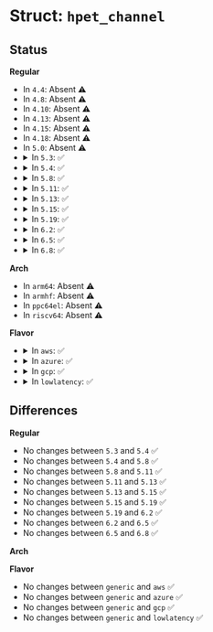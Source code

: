 # Struct: <code>hpet_channel</code>

## Status
<b>Regular</b>
<ul>
<li>
In <code>4.4</code>: Absent ⚠️
</li>
<li>
In <code>4.8</code>: Absent ⚠️
</li>
<li>
In <code>4.10</code>: Absent ⚠️
</li>
<li>
In <code>4.13</code>: Absent ⚠️
</li>
<li>
In <code>4.15</code>: Absent ⚠️
</li>
<li>
In <code>4.18</code>: Absent ⚠️
</li>
<li>
In <code>5.0</code>: Absent ⚠️
</li>
<li>
<details>
<summary>In <code>5.3</code>: ✅</summary>

```c
struct hpet_channel {
    struct clock_event_device evt;
    unsigned int num;
    unsigned int cpu;
    unsigned int irq;
    unsigned int in_use;
    enum hpet_mode mode;
    unsigned int boot_cfg;
    char name[10];
};
```
</details>
</li>
<li>
<details>
<summary>In <code>5.4</code>: ✅</summary>

```c
struct hpet_channel {
    struct clock_event_device evt;
    unsigned int num;
    unsigned int cpu;
    unsigned int irq;
    unsigned int in_use;
    enum hpet_mode mode;
    unsigned int boot_cfg;
    char name[10];
};
```
</details>
</li>
<li>
<details>
<summary>In <code>5.8</code>: ✅</summary>

```c
struct hpet_channel {
    struct clock_event_device evt;
    unsigned int num;
    unsigned int cpu;
    unsigned int irq;
    unsigned int in_use;
    enum hpet_mode mode;
    unsigned int boot_cfg;
    char name[10];
};
```
</details>
</li>
<li>
<details>
<summary>In <code>5.11</code>: ✅</summary>

```c
struct hpet_channel {
    struct clock_event_device evt;
    unsigned int num;
    unsigned int cpu;
    unsigned int irq;
    unsigned int in_use;
    enum hpet_mode mode;
    unsigned int boot_cfg;
    char name[10];
};
```
</details>
</li>
<li>
<details>
<summary>In <code>5.13</code>: ✅</summary>

```c
struct hpet_channel {
    struct clock_event_device evt;
    unsigned int num;
    unsigned int cpu;
    unsigned int irq;
    unsigned int in_use;
    enum hpet_mode mode;
    unsigned int boot_cfg;
    char name[10];
};
```
</details>
</li>
<li>
<details>
<summary>In <code>5.15</code>: ✅</summary>

```c
struct hpet_channel {
    struct clock_event_device evt;
    unsigned int num;
    unsigned int cpu;
    unsigned int irq;
    unsigned int in_use;
    enum hpet_mode mode;
    unsigned int boot_cfg;
    char name[10];
};
```
</details>
</li>
<li>
<details>
<summary>In <code>5.19</code>: ✅</summary>

```c
struct hpet_channel {
    struct clock_event_device evt;
    unsigned int num;
    unsigned int cpu;
    unsigned int irq;
    unsigned int in_use;
    enum hpet_mode mode;
    unsigned int boot_cfg;
    char name[10];
};
```
</details>
</li>
<li>
<details>
<summary>In <code>6.2</code>: ✅</summary>

```c
struct hpet_channel {
    struct clock_event_device evt;
    unsigned int num;
    unsigned int cpu;
    unsigned int irq;
    unsigned int in_use;
    enum hpet_mode mode;
    unsigned int boot_cfg;
    char name[10];
};
```
</details>
</li>
<li>
<details>
<summary>In <code>6.5</code>: ✅</summary>

```c
struct hpet_channel {
    struct clock_event_device evt;
    unsigned int num;
    unsigned int cpu;
    unsigned int irq;
    unsigned int in_use;
    enum hpet_mode mode;
    unsigned int boot_cfg;
    char name[10];
};
```
</details>
</li>
<li>
<details>
<summary>In <code>6.8</code>: ✅</summary>

```c
struct hpet_channel {
    struct clock_event_device evt;
    unsigned int num;
    unsigned int cpu;
    unsigned int irq;
    unsigned int in_use;
    enum hpet_mode mode;
    unsigned int boot_cfg;
    char name[10];
};
```
</details>
</li>
</ul>
<b>Arch</b>
<ul>
<li>
In <code>arm64</code>: Absent ⚠️
</li>
<li>
In <code>armhf</code>: Absent ⚠️
</li>
<li>
In <code>ppc64el</code>: Absent ⚠️
</li>
<li>
In <code>riscv64</code>: Absent ⚠️
</li>
</ul>
<b>Flavor</b>
<ul>
<li>
<details>
<summary>In <code>aws</code>: ✅</summary>

```c
struct hpet_channel {
    struct clock_event_device evt;
    unsigned int num;
    unsigned int cpu;
    unsigned int irq;
    unsigned int in_use;
    enum hpet_mode mode;
    unsigned int boot_cfg;
    char name[10];
};
```
</details>
</li>
<li>
<details>
<summary>In <code>azure</code>: ✅</summary>

```c
struct hpet_channel {
    struct clock_event_device evt;
    unsigned int num;
    unsigned int cpu;
    unsigned int irq;
    unsigned int in_use;
    enum hpet_mode mode;
    unsigned int boot_cfg;
    char name[10];
};
```
</details>
</li>
<li>
<details>
<summary>In <code>gcp</code>: ✅</summary>

```c
struct hpet_channel {
    struct clock_event_device evt;
    unsigned int num;
    unsigned int cpu;
    unsigned int irq;
    unsigned int in_use;
    enum hpet_mode mode;
    unsigned int boot_cfg;
    char name[10];
};
```
</details>
</li>
<li>
<details>
<summary>In <code>lowlatency</code>: ✅</summary>

```c
struct hpet_channel {
    struct clock_event_device evt;
    unsigned int num;
    unsigned int cpu;
    unsigned int irq;
    unsigned int in_use;
    enum hpet_mode mode;
    unsigned int boot_cfg;
    char name[10];
};
```
</details>
</li>
</ul>

## Differences
<b>Regular</b>
<ul>
<li>
No changes between <code>5.3</code> and <code>5.4</code> ✅
</li>
<li>
No changes between <code>5.4</code> and <code>5.8</code> ✅
</li>
<li>
No changes between <code>5.8</code> and <code>5.11</code> ✅
</li>
<li>
No changes between <code>5.11</code> and <code>5.13</code> ✅
</li>
<li>
No changes between <code>5.13</code> and <code>5.15</code> ✅
</li>
<li>
No changes between <code>5.15</code> and <code>5.19</code> ✅
</li>
<li>
No changes between <code>5.19</code> and <code>6.2</code> ✅
</li>
<li>
No changes between <code>6.2</code> and <code>6.5</code> ✅
</li>
<li>
No changes between <code>6.5</code> and <code>6.8</code> ✅
</li>
</ul>
<b>Arch</b>
<ul>
</ul>
<b>Flavor</b>
<ul>
<li>
No changes between <code>generic</code> and <code>aws</code> ✅
</li>
<li>
No changes between <code>generic</code> and <code>azure</code> ✅
</li>
<li>
No changes between <code>generic</code> and <code>gcp</code> ✅
</li>
<li>
No changes between <code>generic</code> and <code>lowlatency</code> ✅
</li>
</ul>
